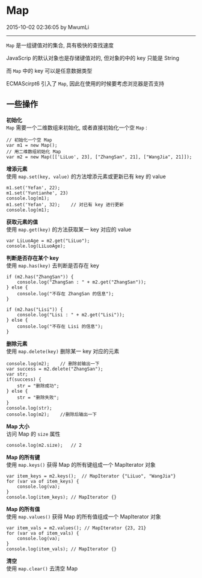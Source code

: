 # Map

2015-10-02 02:36:05 by MwumLi

---

`Map` 是一组键值对的集合, 具有极快的查找速度  

JavaScrip 的默认对象也是存储键值对的, 但对象的中的 key 只能是 String   

而 `Map` 中的 key 可以是任意数据类型  


ECMAScirpt6 引入了 `Map`, 因此在使用的时候要考虑浏览器是否支持  


## 一些操作

**初始化**  
`Map` 需要一个二维数组来初始化, 或者直接初始化一个空 `Map` :  

	// 初始化一个空 Map
	var m1 = new Map();		
	// 用二维数组初始化 Map
	var m2 = new Map([['LiLuo', 23], ["ZhangSan", 21], ["WangJia", 21]]); 
	
**增添元素**  
使用 `map.set(key, value)` 的方法增添元素或更新已有 key 的 value  

	m1.set('Yefan', 22);
	m1.set('Yuntianhe', 23)
	console.log(m1);
	m1.set('Yefan', 32);	// 对已有 key 进行更新  
	console.log(m1);

**获取元素的值**  
使用 `map.get(key)` 的方法获取某一 key 对应的 value  

	var LiLuoAge = m2.get("LiLuo");
	console.log(LiLuoAge);

**判断是否存在某个 key**  
使用 `map.has(key)` 去判断是否存在 key  

	if (m2.has("ZhangSan")) {
		console.log("ZhangSan : " + m2.get("ZhangSan"));
	} else {
		console.log("不存在 ZhangSan 的信息");
	}

	if (m2.has("Lisi")) {
		console.log("Lisi : " + m2.get("Lisi"));
	} else {
		console.log("不存在 Lisi 的信息");
	}

**删除元素**  
使用 `map.delete(key)` 删除某一 key 对应的元素  

	console.log(m2);	// 删除前输出一下
	var success = m2.delete("ZhangSan");
	var str;
	if(success) {
		str = "删除成功";
	} else {
		str = "删除失败";
	}
	console.log(str);
	console.log(m2);	//删除后输出一下

**Map 大小**  
访问 Map 的 `size` 属性  

	console.log(m2.size);	// 2

**Map 的所有键**  
使用 `map.keys()` 获得 Map 的所有键组成一个 MapIterator 对象  

	var item_keys = m2.keys();	// MapIterator {"LiLuo", "WangJia"}
	for (var va of item_keys) {
		console.log(va);
	}
	console.log(item_keys); // MapIterator {}

**Map 的所有值**  
使用 `map.values()` 获得 Map 的所有值组成一个 MapIterator 对象 

	var item_vals = m2.values(); // MapIterator {23, 21}
	for (var va of item_vals) {
		console.log(va);
	}
	console.log(item_vals); // MapIterator {}

**清空**  
使用 `map.clear()` 去清空 Map  
